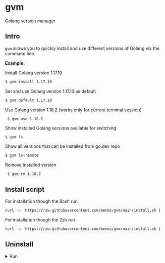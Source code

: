 # gvm
Golang version manager

## Intro

`gvm` allows you to quickly install and use different versions of Golang via the command line.

**Example:**

 Install Golang version 1.17.10
```sh
$ gvm install 1.17.10
```
 Set and use Golang version 1.17.10 as default
 ```sh
 $ gvm default 1.17.10
 ```
 Use Golang version 1.18.2 (works only for current terminal session)
```sh
 $ gvm use 1.18.2
```
 Show installed Golang versions available for switching
 ```
 $ gvm ls
 ```
 Show all versions that can be installed from go.dev repo
 ```sh
 $ gvm ls-remote
 ```
 Remove installed version
```sh
 $ gvm rm 1.18.2
```

## Install script

For installation though the Bash run
```sh
curl -o- https://raw.githubusercontent.com/benms/gvm/main/install.sh | bash
```
For installation though the Zsh run
```sh
curl -o- https://raw.githubusercontent.com/benms/gvm/main/install.sh | zsh
```

## Uninstall
<details>
<summary>Run</summary>

```sh
gvm-application no-preserve-uninstall
```
</details>
